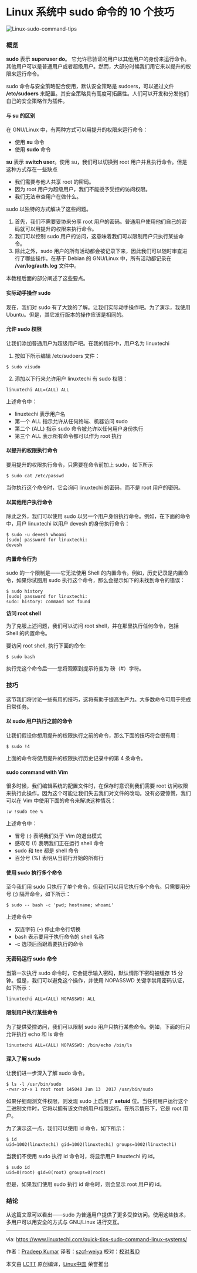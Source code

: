 Linux 系统中 sudo 命令的 10 个技巧
======

![Linux-sudo-command-tips][1]

### 概览

**sudo** 表示 **superuser do**。 它允许已验证的用户以其他用户的身份来运行命令。其他用户可以是普通用户或者超级用户。然而，大部分时候我们用它来以提升的权限来运行命令。

sudo 命令与安全策略配合使用，默认安全策略是 sudoers，可以通过文件 **/etc/sudoers** 来配置。其安全策略具有高度可拓展性。人们可以开发和分发他们自己的安全策略作为插件。

#### 与 su 的区别

在 GNU/Linux 中，有两种方式可以用提升的权限来运行命令：

  * 使用 **su** 命令
  * 使用 **sudo** 命令

**su** 表示 **switch user**。使用 su，我们可以切换到 root 用户并且执行命令。但是这种方式存在一些缺点

  * 我们需要与他人共享 root 的密码。
  * 因为 root 用户为超级用户，我们不能授予受控的访问权限。
  * 我们无法审查用户在做什么。

sudo 以独特的方式解决了这些问题。

  1. 首先，我们不需要妥协来分享 root 用户的密码。普通用户使用他们自己的密码就可以用提升的权限来执行命令。
  2. 我们可以控制 sudo 用户的访问，这意味着我们可以限制用户只执行某些命令。
  3. 除此之外，sudo 用户的所有活动都会被记录下来，因此我们可以随时审查进行了哪些操作。在基于 Debian 的 GNU/Linux 中，所有活动都记录在 **/var/log/auth.log** 文件中。

本教程后面的部分阐述了这些要点。

#### 实际动手操作 sudo

现在，我们对 sudo 有了大致的了解。让我们实际动手操作吧。为了演示，我使用 Ubuntu。但是，其它发行版本的操作应该是相同的。

#### 允许 sudo 权限

让我们添加普通用户为超级用户吧。在我的情形中，用户名为 linuxtechi

1) 按如下所示编辑 /etc/sudoers 文件：
```
$ sudo visudo

```

2) 添加以下行来允许用户 linuxtechi 有 sudo 权限：
```
linuxtechi ALL=(ALL) ALL

```

上述命令中：

  * linuxtechi 表示用户名
  * 第一个 ALL 指示允许从任何终端、机器访问 sudo
  * 第二个 (ALL) 指示 sudo 命令被允许以任何用户身份执行
  * 第三个 ALL 表示所有命令都可以作为 root 执行


#### 以提升的权限执行命令

要用提升的权限执行命令，只需要在命令前加上 sudo，如下所示
```
$ sudo cat /etc/passwd

```

当你执行这个命令时，它会询问 linuxtechi 的密码，而不是 root 用户的密码。

#### 以其他用户执行命令


除此之外，我们可以使用 sudo 以另一个用户身份执行命令。例如，在下面的命令中，用户 linuxtechi 以用户 devesh 的身份执行命令：
```
$ sudo -u devesh whoami
[sudo] password for linuxtechi:
devesh

```

#### 内置命令行为

sudo 的一个限制是——它无法使用 Shell 的内置命令。例如，历史记录是内置命令，如果你试图用 sudo 执行这个命令，那么会提示如下的未找到命令的错误：
```
$ sudo history
[sudo] password for linuxtechi:
sudo: history: command not found

```

**访问 root shell**

为了克服上述问题，我们可以访问 root shell，并在那里执行任何命令，包括 Shell 的内置命令。

要访问 root shell, 执行下面的命令:
```
$ sudo bash

```

执行完这个命令后——您将观察到提示符变为 磅（#）字符。

### 技巧

这节我们将讨论一些有用的技巧，这将有助于提高生产力。大多数命令可用于完成日常任务。

#### 以 sudo 用户执行之前的命令

让我们假设你想用提升的权限执行之前的命令，那么下面的技巧将会很有用：
```
$ sudo !4

```

上面的命令将使用提升的权限执行历史记录中的第 4 条命令。

#### sudo command with Vim

很多时候，我们编辑系统的配置文件时，在保存时意识到我们需要 root 访问权限来执行此操作。因为这个可能让我们失去我们对文件的改动。没有必要惊慌，我们可以在 Vim 中使用下面的命令来解决这种情况：
```
:w !sudo tee %

```

上述命令中：

  * 冒号 (:) 表明我们处于 Vim 的退出模式
  * 感叹号 (!) 表明我们正在运行 shell 命令
  * sudo 和 tee 都是 shell 命令
  * 百分号 (%) 表明从当前行开始的所有行



#### 使用 sudo 执行多个命令

至今我们用 sudo 只执行了单个命令，但我们可以用它执行多个命令。只需要用分号 (;) 隔开命令，如下所示：
```
$ sudo -- bash -c 'pwd; hostname; whoami'

```

上述命令中

  * 双连字符 (–) 停止命令行切换
  * bash 表示要用于执行命令的 shell 名称
  * -c 选项后面跟着要执行的命令



#### 无密码运行 sudo 命令

当第一次执行 sudo 命令时，它会提示输入密码，默认情形下密码被缓存 15 分钟。但是，我们可以避免这个操作，并使用 NOPASSWD 关键字禁用密码认证，如下所示：
```
linuxtechi ALL=(ALL) NOPASSWD: ALL

```

#### 限制用户执行某些命令

为了提供受控访问，我们可以限制 sudo 用户只执行某些命令。例如，下面的行只允许执行 echo 和 ls 命令
```
linuxtechi ALL=(ALL) NOPASSWD: /bin/echo /bin/ls

```

#### 深入了解 sudo

让我们进一步深入了解 sudo 命令。
```
$ ls -l /usr/bin/sudo
-rwsr-xr-x 1 root root 145040 Jun 13  2017 /usr/bin/sudo

```

如果仔细观测文件权限，则发现 sudo 上启用了 **setuid** 位。当任何用户运行这个二进制文件时，它将以拥有该文件的用户权限运行。在所示情形下，它是 root 用户。

为了演示这一点，我们可以使用 id 命令，如下所示：
```
$ id
uid=1002(linuxtechi) gid=1002(linuxtechi) groups=1002(linuxtechi)

```

当我们不使用 sudo 执行 id 命令时，将显示用户 linuxtechi 的 id。
```
$ sudo id
uid=0(root) gid=0(root) groups=0(root)

```

但是，如果我们使用 sudo 执行 id 命令时，则会显示 root 用户的 id。

### 结论

从这篇文章可以看出——sudo 为普通用户提供了更多受控访问。使用这些技术，多用户可以用安全的方式与 GNU/Linux 进行交互。

--------------------------------------------------------------------------------

via: https://www.linuxtechi.com/quick-tips-sudo-command-linux-systems/

作者：[Pradeep Kumar][a]
译者：[szcf-weiya](https://github.com/szcf-weiya)
校对：[校对者ID](https://github.com/校对者ID)

本文由 [LCTT](https://github.com/LCTT/TranslateProject) 原创编译，[Linux中国](https://linux.cn/) 荣誉推出

[a]:https://www.linuxtechi.com/author/pradeep/
[1]:https://www.linuxtechi.com/wp-content/uploads/2018/03/Linux-sudo-command-tips.jpg
